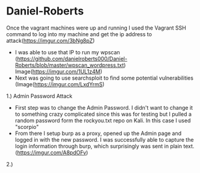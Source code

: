 # Daniel-Roberts

Once the vagrant machines were up and running I used the Vagrant SSH command to log into my machine and get the ip address to attack(https://imgur.com/3bNg8pZ)
- I was able to use that IP to run my wpscan (https://github.com/danielroberts000/Daniel-Roberts/blob/master/wpscan_wordpress.txt) Image(https://imgur.com/1UL1z4M)
- Next was going to use searchsploit to find some potential vulnerabilities (Image(https://imgur.com/LxdYrmS)



1.) Admin Password Attack
   - First step was to change the Admin Password. I didn't want to change it to something crazy complicated since this was for testing but I pulled a random password form the rockyou.txt repo on Kali. In this case I used "scorpio"
   - From there I setup burp as a proxy, opened up the Admin page and logged in with the new password. I was successfully able to capture the login information through burp, which surprisingly was sent in plain text.(https://imgur.com/A8pdOFv)
  
2.) 
